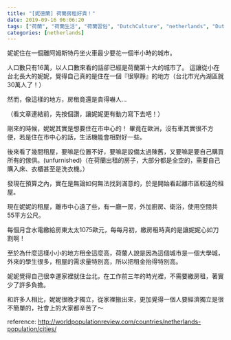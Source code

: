 ```yaml
---
title: "[妮德蘭] 荷蘭房租好貴！"
date: 2019-09-16 06:06:20
tags: ["荷蘭", "荷蘭生活", "荷蘭習俗", "DutchCulture", "netherlands", "Dutch", "Life", "DutchLife", "NL", "workinNetherlands", "lifeinNetherlands"]
categories: [netherlands]
---
```


妮妮住在一個離阿姆斯特丹坐火車最少要花一個半小時的城市。



人口數只有16萬，以人口數來看的話卻已經是荷蘭第十大的城市了。
這讓從小在台北長大的妮妮，覺得自己真的是住在一個『很寧靜』的地方（台北市光內湖區就 30萬人了！）



然而，像這樣的地方，房租竟還是貴得嚇人…

（看文章連結前，先按個讚，讓妮妮更有動力寫下去吧！）
<!--more-->

剛來的時候，妮妮其實是想要住在市中心的！
畢竟在歐洲，沒有車其實很不方便，若是住在市中心的話，生活機能會相對好一些。



後來看了幾間租屋，要嘛是位置不好，要嘛是設備太過陳舊，又要嘛是要自己購買所有的傢俱。(unfurnished)（在荷蘭出租的房子，大部分都是全空的，需要自己購入床、衣櫃甚至是洗衣機。）


發現在預算之內，實在是無論如何無法找到滿意的，於是開始看起離市區較遠的租屋。



現在妮妮的租屋，離市中心遠了些，有一廳一房，外加廚房、衛浴，使用空間共55平方公尺。



每個月含水電繳給房東太太1075歐元，每每月初，繳房租時真的是讓妮妮心如刀割啊！



至於為什麼這樣小小的地方租金這麼高，荷蘭人說是因為這個城市是一個大學城，外來的學生很多，租屋的需求量特別高，所以把租金抬得特別高。



妮妮覺得自己很幸運家裡就住台北，在工作前三年的時光裡，不需要繳房租，著實少了許多負擔。



和許多人相比，妮妮很晚才獨立，從家裡搬出來，更加覺得一個人要經濟獨立是很不簡單的，社會上的大家都辛苦了～



reference: http://worldpopulationreview.com/countries/netherlands-population/cities/
